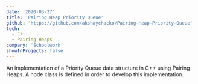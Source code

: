 ```yaml
---
date: '2020-03-27'
title: 'Pairing Heap Priority Queue'
github: 'https://github.com/akshaychacko/Pairing-Heap-Priority-Queue'
tech:
  - C++
  - Pairing Heaps
company: 'Schoolwork'
showInProjects: false
---
```


An implementation of a Priority Queue data structure in C++ using Pairing Heaps.
A node class is defined in order to develop this implementation.

